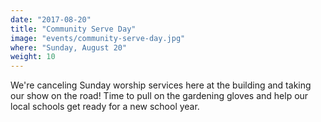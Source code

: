 ```yaml
---
date: "2017-08-20"
title: "Community Serve Day"
image: "events/community-serve-day.jpg"
where: "Sunday, August 20"
weight: 10
---
```


We're canceling Sunday worship services here at the building and taking our show on the road! Time to pull on the gardening gloves and help our local schools get ready for a new school year.

